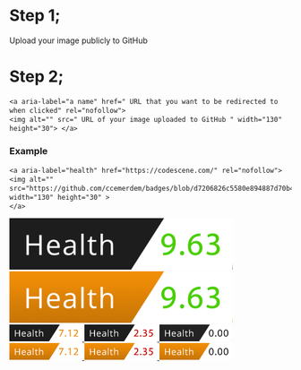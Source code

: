 # Step 1;

Upload your image publicly to GitHub
# Step 2;

```
<a aria-label="a name" href=" URL that you want to be redirected to when clicked" rel="nofollow">
<img alt="" src=" URL of your image uploaded to GitHub " width="130" height="30"> </a>      
 ```      
### Example
```
<a aria-label="health" href="https://codescene.com/" rel="nofollow">
<img alt="" src="https://github.com/ccemerdem/badges/blob/d7206826c5580e894887d70b49892fc64/v1.2.png" width="130" height="30" >
</a>
```









<a aria-label="health" href="https://codescene.com/" rel="nofollow">
    <img alt="" src="https://github.com/ccemerdem/badges/blob/d7206826c5580e8c94ef94887d7058b49892fc64/v1.1.png"width="399" height="92" > </a>

<a aria-label="health" href="https://codescene.com/" rel="nofollow">
    <img alt="" src="https://github.com/ccemerdem/badges/blob/d7206826c5580e8c94ef94887d7058b49892fc64/v2.1.png"width="399" height="92" > </a><br>   

<a aria-label="health" href="https://codescene.com/" rel="nofollow">
    <img alt="" src="https://github.com/ccemerdem/badges/blob/d7206826c5580e8c94ef94887d7058b49892fc64/v1.2.png" width="130" height="30" > </a>

<a aria-label="health" href="https://codescene.com/" rel="nofollow">
    <img alt="" src="https://github.com/ccemerdem/badges/blob/d7206826c5580e8c94ef94887d7058b49892fc64/v1.3.png" width="130" height="30" > </a>

<a aria-label="health" href="https://codescene.com/" rel="nofollow">
    <img alt="" src="https://github.com/ccemerdem/badges/blob/d7206826c5580e8c94ef94887d7058b49892fc64/v1.4.png" width="130" height="30" > </a>

<a aria-label="health" href="https://codescene.com/" rel="nofollow">
    <img alt="" src="https://github.com/ccemerdem/badges/blob/d7206826c5580e8c94ef94887d7058b49892fc64/v2.2.png " width="130" height="30" > </a>

<a aria-label="health" href="https://codescene.com/" rel="nofollow">
    <img alt="" src="https://github.com/ccemerdem/badges/blob/d7206826c5580e8c94ef94887d7058b49892fc64/v2.3.png " width="130" height="30" > </a>

<a aria-label="health" href="https://codescene.com/" rel="nofollow">
    <img alt="" src="https://github.com/ccemerdem/badges/blob/d7206826c5580e8c94ef94887d7058b49892fc64/v2.4.png " width="130" height="30" > </a> 

